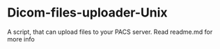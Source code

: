 # Dicom-files-uploader-Unix
A script, that can upload files to your PACS server. Read readme.md for more info
